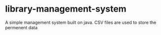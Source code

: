 # library-management-system
A simple management system built on java. CSV files are  used to store the permenent data
